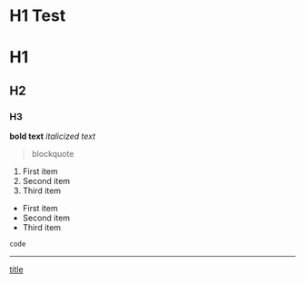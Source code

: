# H1 Test
# H1
## H2
### H3

**bold text**
*italicized text*

> blockquote

1. First item
2. Second item
3. Third item

- First item
- Second item
- Third item

`code`

---


[title](https://www.example.com)